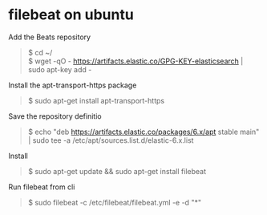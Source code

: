 # filebeat on ubuntu     

Add the Beats repository     
>$ cd ~/  
>$ wget -qO - https://artifacts.elastic.co/GPG-KEY-elasticsearch | sudo apt-key add -     
     
Install the apt-transport-https package     
>$ sudo apt-get install apt-transport-https     
     
Save the repository definitio     
>$ echo "deb https://artifacts.elastic.co/packages/6.x/apt stable main" | sudo tee -a /etc/apt/sources.list.d/elastic-6.x.list     
     
Install     
>$ sudo apt-get update && sudo apt-get install filebeat     
     
Run filebeat from cli     
>$ sudo filebeat -c /etc/filebeat/filebeat.yml -e -d "*"     
     
